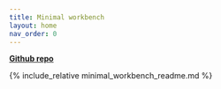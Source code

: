 ```yaml
---
title: Minimal workbench
layout: home
nav_order: 0
---
```


<b>[Github repo](https://github.com/Informatievlaanderen/VSDS-Onboarding-Example/tree/main/minimal-workbench)</b>

{% include_relative  minimal_workbench_readme.md %}